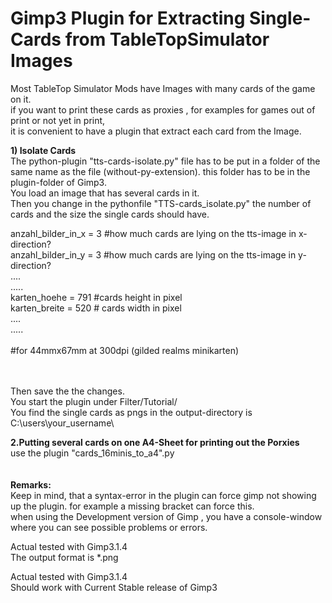 # Gimp3 Plugin for Extracting Single-Cards from TableTopSimulator Images
Most TableTop Simulator Mods have Images with many cards of the game on it. <br>
if you want to print these cards as proxies , for examples for games out of print or not yet in print, <br>
it is convenient to have a plugin that extract each card from the Image.<br>


<b>
1) Isolate Cards </b> <br>
The python-plugin "tts-cards-isolate.py" file has to be put in a folder of the same name as the file (without-py-extension). this folder has to be in the plugin-folder of Gimp3.<br>
You load an image that has several cards in it. <br>
Then you change in the pythonfile "TTS-cards_isolate.py" the number of cards and the size the single cards should have.<br>

anzahl_bilder_in_x = 3     #how much cards are lying on the tts-image in x-direction? <br>
anzahl_bilder_in_y = 3      #how much cards are lying on the tts-image in y-direction?<br>
....<br>
.....<br>
karten_hoehe = 791      #cards height in pixel<br>
karten_breite = 520     # cards width in pixel<br>
....<br>
.....<br>       
#for 44mmx67mm at 300dpi (gilded realms minikarten)<br>
<br>
<br>

        
Then save the the changes.<br>
You start the plugin under Filter/Tutorial/<br>
You find the single cards as pngs in the output-directory is C:\users\your_username\ <br>


<b>2.Putting several cards on one A4-Sheet for printing out the Porxies   </b><br>
use the plugin "cards_16minis_to_a4".py<br>
<br>
<br>
<b>Remarks:</b><br>
Keep in mind, that a syntax-error in the plugin can force gimp not showing up the plugin. for example a missing bracket can force this.<br>
when using the Development version of Gimp , you have a console-window where you can see possible problems or errors.<br>



Actual tested with Gimp3.1.4 <br>
The output format is *.png 

Actual tested with Gimp3.1.4 <br>
Should work with Current Stable release of Gimp3






